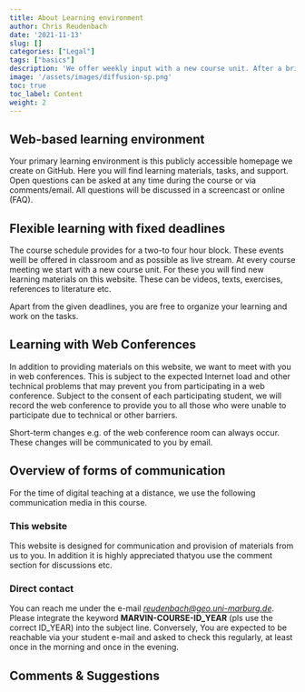 ```yaml
---
title: About Learning environment
author: Chris Reudenbach
date: '2021-11-13'
slug: []
categories: ["Legal"]
tags: ["basics"]
description: 'We offer weekly input with a new course unit. After a brief input, the exercises are presented, which should be worked on to successfully complete the assignments.'
image: '/assets/images/diffusion-sp.png'
toc: true
toc_label: Content
weight: 2
---
```




## Web-based learning environment

Your primary learning environment is this publicly accessible homepage we create on GitHub. Here you will find learning materials, tasks, and support. Open questions can be asked at any time during the course or via comments/email. All questions will be discussed in a screencast or online (FAQ).

## Flexible learning with fixed deadlines
The course schedule provides for a two-to four hour block. These events weíll be offered in classroom and as possible as live stream. 
At every course meeting we start with a new course unit. For these you will find new learning materials on this website. These can be videos, texts, exercises, references to literature etc. 

Apart from the given deadlines, you are free to organize your learning and work on the tasks. 


## Learning with Web Conferences
In addition to providing materials on this website, we want to meet with you in web conferences. This is subject to the expected Internet load and other technical problems that may prevent you from participating in a web conference. Subject to the consent of each participating student, we will record the web conference to provide you to all those who were unable to participate due to technical or other barriers.

Short-term changes e.g. of the web conference room can always occur. These changes will be communicated to you by email.



## Overview of forms of communication

For the time of digital teaching at a distance, we use the following communication media in this course.

### This website
This website is designed for communication and provision of materials from us to you. In addition it is highly appreciated thatyou use the comment section for discussions etc.


### Direct contact
You can reach me under the e-mail *reudenbach@geo.uni-marburg.de*. Please integrate the keyword **MARVIN-COURSE-ID_YEAR** (pls use the correct ID_YEAR) into the subject line. Conversely, You are expected to be reachable via your student e-mail and asked to check this regularly, at least once in the morning and once in the evening.


## Comments & Suggestions  

